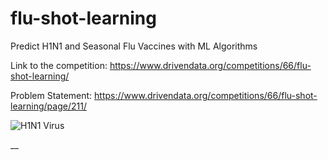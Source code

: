 # flu-shot-learning
Predict H1N1 and Seasonal Flu Vaccines with ML Algorithms

Link to the competition: https://www.drivendata.org/competitions/66/flu-shot-learning/  

Problem Statement: https://www.drivendata.org/competitions/66/flu-shot-learning/page/211/

![H1N1 Virus](https://github.com/akshitagarwal/flu-shot-learning/blob/main/H1N1_influenza_virus.jpg?raw=true)

__
